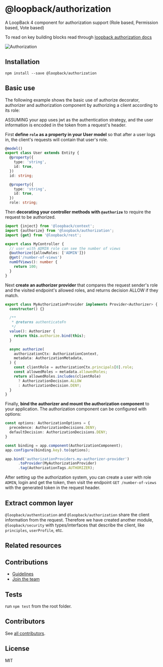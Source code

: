 # @loopback/authorization

A LoopBack 4 component for authorization support (Role based, Permission based,
Vote based)

To read on key building blocks read through
[loopback authorization docs](https://loopback.io/doc/en/lb4/Loopback-component-authorization.html)

![Authorization](authorization.png)

## Installation

```shell
npm install --save @loopback/authorization
```

## Basic use

The following example shows the basic use of authorize decorator, authorizer and
authorization component by authorizing a client according to its role:

ASSUMING your app uses jwt as the authentication strategy, and the user
information is encoded in the token from a request's header.

First **define `role` as a property in your User model** so that after a user
logs in, the client's requests will contain that user's role.

```ts
@model()
export class User extends Entity {
  @property({
    type: 'string',
    id: true,
  })
  id: string;

  @property({
    type: 'string',
    id: true,
  })
  role: string;
```

Then **decorating your controller methods with `@authorize`** to require the
request to be authorized.

```ts
import {inject} from '@loopback/context';
import {authorize} from '@loopback/authorization';
import {get} from '@loopback/rest';

export class MyController {
  // user with ADMIN role can see the number of views
  @authorize({allowRoles: ['ADMIN']})
  @get('/number-of-views')
  numOfViews(): number {
    return 100;
  }
}
```

Next **create an authorizer provider** that compares the request sender's role
and the visited endpoint's allowed roles, and returns decision ALLOW if they
match.

```ts
export class MyAuthorizationProvider implements Provider<Authorizer> {
  constructor() {}

  /**
   * @returns authenticateFn
   */
  value(): Authorizer {
    return this.authorize.bind(this);
  }

  async authorize(
    authorizationCtx: AuthorizationContext,
    metadata: AuthorizationMetadata,
  ) {
    const clientRole = authorizationCtx.principals[0].role;
    const allowedRoles = metadata.allowedRoles;
    return allowedRoles.includes(clientRole)
      ? AuthorizationDecision.ALLOW
      : AuthorizationDecision.DENY;
  }
}
```

Finally, **bind the authorizer and mount the authorization component** to your
application. The authorization component can be configured with options:

```ts
const options: AuthorizationOptions = {
  precedence: AuthorizationDecisions.DENY;
  defaultDecision: AuthorizationDecisions.DENY;
}

const binding = app.component(AuthorizationComponent);
app.configure(binding.key).to(options);

app.bind('authorizationProviders.my-authorizer-provider')
      .toProvider(MyAuthorizationProvider)
      .tag(AuthorizationTags.AUTHORIZER);

```

After setting up the authorization system, you can create a user with role
`ADMIN`, login and get the token, then visit the endpoint `GET /number-of-views`
with the generated token in the request header.

## Extract common layer

`@loopback/authentication` and `@loopback/authorization` share the client
information from the request. Therefore we have created another module,
`@loopback/security` with types/interfaces that describe the client, like
`principles`, `userProfile`, etc.

## Related resources

## Contributions

- [Guidelines](https://github.com/strongloop/loopback-next/blob/master/docs/CONTRIBUTING.md)
- [Join the team](https://github.com/strongloop/loopback-next/issues/110)

## Tests

run `npm test` from the root folder.

## Contributors

See
[all contributors](https://github.com/strongloop/loopback-next/graphs/contributors).

## License

MIT
